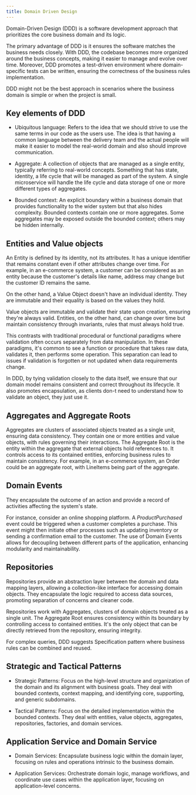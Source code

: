 ```yaml
---
title: Domain Driven Design
---
```


Domain-Driven Design (DDD) is a software development approach that prioritizes
the core business domain and its logic.

The primary advantage of DDD is it ensures the software matches the business
needs closely. With DDD, the codebase becomes more organized around the business
concepts, making it easier to manage and evolve over time. Moreover, DDD
promotes a test-driven environment where domain-specific tests can be written,
ensuring the correctness of the business rules implementation.

DDD might not be the best approach in scenarios where the business domain is
simple or when the project is small.

## Key elements of DDD

- Ubiquitous language: Refers to the idea that we should strive to use the same
  terms in our code as the users use. The idea is that having a common language
  between the delivery team and the actual people will make it easier to model
  the real-world domain and also should improve communication.

- Aggregate: A collection of objects that are managed as a single entity,
  typically referring to real-world concepts. Something that has state,
  identity, a life cycle that will be managed as part of the system. A single
  microservice will handle the life cycle and data storage of one or more
  different types of aggregates.

- Bounded context: An explicit boundary within a business domain that provides
  functionality to the wider system but that also hides complexity. Bounded
  contexts contain one or more aggregates. Some aggregates may be exposed
  outside the bounded context; others may be hidden internally.

## Entities and Value objects

An Entity is defined by its identity, not its attributes. It has a unique
identifier that remains constant even if other attributes change over time. For
example, in an e-commerce system, a customer can be considered as an entity
because the customer's details like name, address may change but the customer ID
remains the same.

On the other hand, a Value Object doesn't have an individual identity. They are
immutable and their equality is based on the values they hold.

Value objects are immutable and validate their state upon creation, ensuring
they're always valid. Entities, on the other hand, can change over time but
maintain consistency through invariants, rules that must always hold true.

This contrasts with traditional procedural or functional paradigms where
validation often occurs separately from data manipulation. In these paradigms,
it's common to see a function or procedure that takes raw data, validates it,
then performs some operation. This separation can lead to issues if validation
is forgotten or not updated when data requirements change.

In DDD, by tying validation closely to the data itself, we ensure that our
domain model remains consistent and correct throughout its lifecycle. It also
promotes encapsulation, as clients don-t need to understand how to validate an
object, they just use it.

## Aggregates and Aggregate Roots

Aggregates are clusters of associated objects treated as a single unit, ensuring
data consistency. They contain one or more entities and value objects, with
rules governing their interactions. The Aggregate Root is the entity within the
aggregate that external objects hold references to. It controls access to its
contained entities, enforcing business rules to maintain consistency. For
example, in an e-commerce system, an Order could be an aggregate root, with
LineItems being part of the aggregate.

## Domain Events

They encapsulate the outcome of an action and provide a record of activities
affecting the system's state.

For instance, consider an online shopping platform. A _ProductPurchased_ event
could be triggered when a customer completes a purchase. This event might then
initiate other processes such as updating inventory or sending a confirmation
email to the customer. The use of Domain Events allows for decoupling between
different parts of the application, enhancing modularity and maintainability.

## Repositories

Repositories provide an abstraction layer between the domain and data mapping
layers, allowing a collection-like interface for accessing domain objects. They
encapsulate the logic required to access data sources, promoting separation of
concerns and cleaner code.

Repositories work with Aggregates, clusters of domain objects treated as a
single unit. The Aggregate Root ensures consistency within its boundary by
controlling access to contained entities. It's the only object that can be
directly retrieved from the repository, ensuring integrity.

For complex queries, DDD suggests Specification pattern where business rules can
be combined and reused.

## Strategic and Tactical Patterns

- Strategic Patterns: Focus on the high-level structure and organization of the
  domain and its alignment with business goals. They deal with bounded contexts,
  context mapping, and identifying core, supporting, and generic subdomains.

- Tactical Patterns: Focus on the detailed implementation within the bounded
  contexts. They deal with entities, value objects, aggregates, repositories,
  factories, and domain services.

## Application Service and Domain Service

- Domain Services: Encapsulate business logic within the domain layer, focusing
  on rules and operations intrinsic to the business domain.

- Application Services: Orchestrate domain logic, manage workflows, and
  coordinate use cases within the application layer, focusing on
  application-level concerns.
